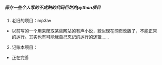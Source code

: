 ##### 保存一些个人写的不成熟的代码巨烂的python项目

1. 老旧的项目：mp3av
  - 以前写的一个用来爬取某些网站的有声小说，貌似现在网页改版了，不能正常的运行。其实也有可能我自己忘记的运行的逻辑......

2. 记账本项目：
  - 正在完善
